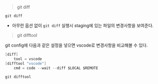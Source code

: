 > git diff
```shell
git diff
```
* 아무런 옵션 없이 `git diff` 실행시 staging에 있는 파일의 변경사항을 보여준다.

>git difftool

git config에 다음과 같은 설정을 넣으면 vscode로 변경사항을 비교해볼 수 있다.
```groovy
[diff] 
	tool = vscode 
[difftool "vscode"] 
	cmd = code --wait --diff $LOCAL $REMOTE
```

```shell
git difftool
```